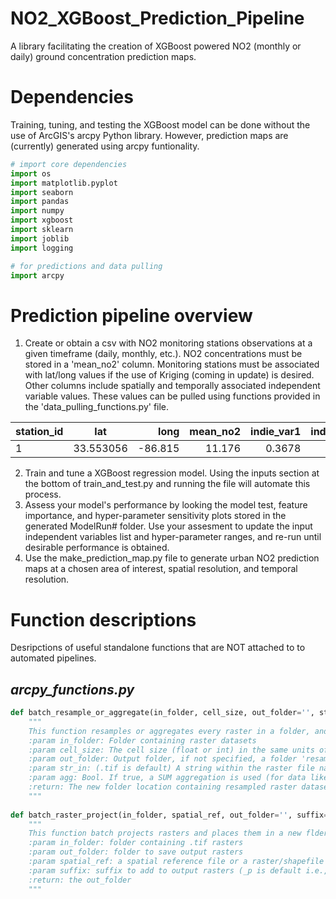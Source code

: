 # NO2_XGBoost_Prediction_Pipeline
A library facilitating the creation of XGBoost powered NO2 (monthly or daily) ground concentration prediction maps.

# Dependencies
Training, tuning, and testing the XGBoost model can be done without the use of ArcGIS's arcpy Python library. However, prediction maps are (currently) generated using arcpy funtionality.

```python
# import core dependencies
import os
import matplotlib.pyplot 
import seaborn 
import pandas 
import numpy 
import xgboost 
import sklearn
import joblib
import logging

# for predictions and data pulling
import arcpy
```

# Prediction pipeline overview
1. Create or obtain a csv with NO2 monitoring stations observations at a given timeframe (daily, monthly, etc.). NO2 concentrations must be stored in a 'mean_no2' column. Monitoring stations must be associated with lat/long values if the use of Kriging (coming in update) is desired. Other columns include spatially and temporally associated independent variable values. These values can be pulled using functions provided in the 'data_pulling_functions.py' file.

| station_id | lat  | long  | mean_no2 | indie_var1  | indie_var2  |
| ------------- |:-------------:| -----:| -----:| -----:| -----:|
| 1 | 33.553056 | -86.815 | 11.176 | 0.3678 | 2.667 | 

2. Train and tune a XGBoost regression model. Using the inputs section at the bottom of train_and_test.py and running the file will automate this process.
3. Assess your model's performance by looking the model test, feature importance, and hyper-parameter sensitivity plots stored in the generated ModelRun# folder. Use your assesment to update the input independent variables list and hyper-parameter ranges, and re-run until desirable performance is obtained. 
4. Use the make_prediction_map.py file to generate urban NO2 prediction maps at a chosen area of interest, spatial resolution, and temporal resolution. 


# Function descriptions 
Desripctions of useful standalone functions that are NOT attached to to automated pipelines.

## *arcpy_functions.py*

```python
def batch_resample_or_aggregate(in_folder, cell_size, out_folder='', str_in='.tif', agg=False):
    """
    This function resamples or aggregates every raster in a folder, and saves the new raster in a new folder
    :param in_folder: Folder containing raster datasets
    :param cell_size: The cell size (float or int) in the same units of the raster
    :param out_folder: Output folder, if not specified, a folder 'resampled_{DIST} will be made in in_folder'
    :param str_in: (.tif is default) A string within the raster file name to select for resampling
    :param agg: Bool. If true, a SUM aggregation is used (for data like population) instead of bilinear resampling
    :return: The new folder location containing resampled raster datasets
    """
    
def batch_raster_project(in_folder, spatial_ref, out_folder='', suffix='_p.tif'):
    """
    This function batch projects rasters and places them in a new flder
    :param in_folder: folder containing .tif rasters
    :param out_folder: folder to save output rasters
    :param spatial_ref: a spatial reference file or a raster/shapefile with the desired spatial reference
    :param suffix: suffix to add to output rasters (_p is default i.e., btw.tif -> btw_p.tif)
    :return: the out_folder
    """
```
